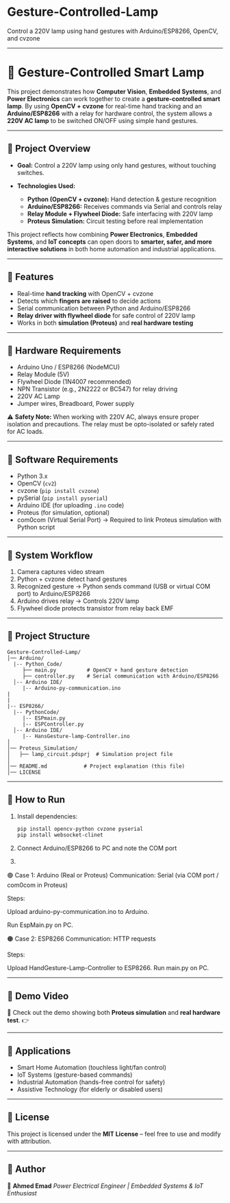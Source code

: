 # Gesture-Controlled-Lamp
Control a 220V lamp using hand gestures with Arduino/ESP8266, OpenCV, and cvzone



---

# 🤖 Gesture-Controlled Smart Lamp

This project demonstrates how **Computer Vision**, **Embedded Systems**, and **Power Electronics** can work together to create a **gesture-controlled smart lamp**.
By using **OpenCV + cvzone** for real-time hand tracking and an **Arduino/ESP8266** with a relay for hardware control, the system allows a **220V AC lamp** to be switched ON/OFF using simple hand gestures.

---

## 🔹 Project Overview

* **Goal:** Control a 220V lamp using only hand gestures, without touching switches.
* **Technologies Used:**

  * **Python (OpenCV + cvzone):** Hand detection & gesture recognition
  * **Arduino/ESP8266:** Receives commands via Serial and controls relay
  * **Relay Module + Flywheel Diode:** Safe interfacing with 220V lamp
  * **Proteus Simulation:** Circuit testing before real implementation

This project reflects how combining **Power Electronics**, **Embedded Systems**, and **IoT concepts** can open doors to **smarter, safer, and more interactive solutions** in both home automation and industrial applications.

---

## 🔹 Features

* Real-time **hand tracking** with OpenCV + cvzone
* Detects which **fingers are raised** to decide actions
* Serial communication between Python and Arduino/ESP8266
* **Relay driver with flywheel diode** for safe control of 220V lamp
* Works in both **simulation (Proteus)** and **real hardware testing**

---

## 🔹 Hardware Requirements

* Arduino Uno / ESP8266 (NodeMCU)
* Relay Module (5V)
* Flywheel Diode (1N4007 recommended)
* NPN Transistor (e.g., 2N2222 or BC547) for relay driving
* 220V AC Lamp
* Jumper wires, Breadboard, Power supply

⚠️ **Safety Note:** When working with 220V AC, always ensure proper isolation and precautions. The relay must be opto-isolated or safely rated for AC loads.

---

## 🔹 Software Requirements

* Python 3.x
* OpenCV (`cv2`)
* cvzone (`pip install cvzone`)
* pySerial (`pip install pyserial`)
* Arduino IDE (for uploading `.ino` code)
* Proteus (for simulation, optional)
* com0com (Virtual Serial Port) → Required to link Proteus simulation with Python script

---

## 🔹 System Workflow

1. Camera captures video stream
2. Python + cvzone detect hand gestures
3. Recognized gesture → Python sends command (USB or virtual COM port) to Arduino/ESP8266
4. Arduino drives relay → Controls 220V lamp
5. Flywheel diode protects transistor from relay back EMF

---

## 🔹 Project Structure

```
Gesture-Controlled-Lamp/
│── Arduino/
  |-- Python_Code/
     ├── main.py          # OpenCV + hand gesture detection
     ├── controller.py    # Serial communication with Arduino/ESP8266
  │-- Arduino IDE/
     |-- Arduino-py-communication.ino
|
|
|-- ESP8266/
  |-- PythonCode/
     |-- ESPmain.py
     |-- ESPController.py
  │-- Arduino IDE/
     |-- HansGesture-lamp-Controller.ino
│
│── Proteus_Simulation/
│   ├── lamp_circuit.pdsprj  # Simulation project file
│
│── README.md            # Project explanation (this file)
│── LICENSE              
```

---

## 🔹 How to Run


1. Install dependencies:

   ```bash
   pip install opencv-python cvzone pyserial
   pip install websocket-clinet
   ```
2. Connect Arduino/ESP8266 to PC and note the COM port

3.
🟢 Case 1: Arduino (Real or Proteus)
Communication: Serial (via COM port / com0com in Proteus)

Steps:

Upload arduino-py-communication.ino to Arduino.

Run EspMain.py on PC.

🟠 Case 2: ESP8266
Communication: HTTP requests

Steps:

Upload HandGesture-Lamp-Controller to ESP8266.
Run main.py on PC.

---

## 🔹 Demo Video

🎥 Check out the demo showing both **Proteus simulation** and **real hardware test**.
👉

---

## 🔹 Applications

* Smart Home Automation (touchless light/fan control)
* IoT Systems (gesture-based commands)
* Industrial Automation (hands-free control for safety)
* Assistive Technology (for elderly or disabled users)

---

## 🔹 License

This project is licensed under the **MIT License** – feel free to use and modify with attribution.

---

## 🔹 Author

👤 **Ahmed Emad**
*Power Electrical Engineer | Embedded Systems & IoT Enthusiast*

